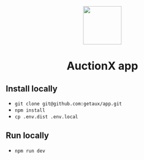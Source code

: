 <p align="center">
    <img width="100" src="https://user-images.githubusercontent.com/1866496/173375782-cf5bcb4e-8e7d-4e0f-984f-fef5202362a0.png"/>
</p>

<h1 align="center">AuctionX app</h1>

## Install locally

- `git clone git@github.com:getaux/app.git`
- `npm install`
- `cp .env.dist .env.local`

## Run locally

- `npm run dev`
